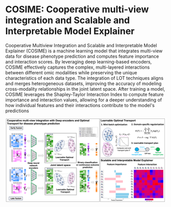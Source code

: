 # COSIME: Cooperative multi-view integration and Scalable and Interpretable Model Explainer

Cooperative Multiview Integration and Scalable and Interpretable Model Explainer (COSIME) is a machine learning model that integrates multi-view data for disease phenotype prediction and computes feature importance and interaction scores. By leveraging deep learning-based encoders, COSIME effectively captures the complex, multi-layered interactions between different omic modalities while preserving the unique characteristics of each data type. The integration of LOT techniques aligns and merges heterogeneous datasets, improving the accuracy of modeling cross-modality relationships in the joint latent space. After training a model, COSIME leverages the Shapley-Taylor Interaction Index to compute feature importance and interaction values, allowing for a deeper understanding of how individual features and their interactions contribute to the model's predictions

![Title](images/Fig1_Coop_Git.png "Title")

